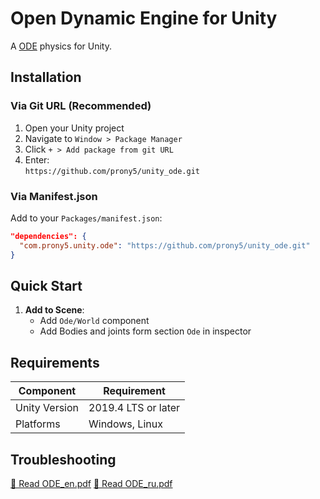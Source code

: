 # Open Dynamic Engine for Unity

A [ODE](https://www.ode.org/) physics for Unity.

## Installation

### Via Git URL (Recommended)
1. Open your Unity project
2. Navigate to `Window > Package Manager`
3. Click `+ > Add package from git URL`
4. Enter:  
   `https://github.com/prony5/unity_ode.git`

### Via Manifest.json
Add to your `Packages/manifest.json`:
```json
"dependencies": {
  "com.prony5.unity.ode": "https://github.com/prony5/unity_ode.git"
}
```

## Quick Start

1. **Add to Scene**:
   - Add `Ode/World` component
   - Add Bodies and joints form section  `Ode` in inspector

## Requirements

| Component      | Requirement                         |
|----------------|-------------------------------------|
| Unity Version  | 2019.4 LTS or later                 |
| Platforms      | Windows, Linux                      |

## Troubleshooting

[📄 Read ODE_en.pdf](/Docs/ode_en.pdf)
[📄 Read ODE_ru.pdf](/Docs/ode_ru.pdf)

